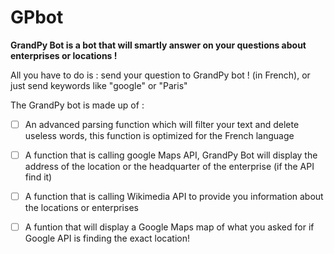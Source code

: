 # GPbot
**GrandPy Bot is a bot that will smartly answer on your questions about enterprises or locations !**

All you have to do is : send your question to GrandPy bot ! (in French), or just send keywords like "google" or "Paris"


The GrandPy bot is made up of : 
 - [ ] An advanced parsing function which will filter your text and delete useless words, this function is optimized for the French language
 
 - [ ] A function that is calling google Maps API, GrandPy Bot will display the address of the location or the headquarter of the enterprise (if the API find it)
 
 - [ ] A function that is calling Wikimedia API to provide you information about the locations or enterprises
 
 - [ ] A funtion that will display a Google Maps map of what you asked for if Google API is finding the exact location!
